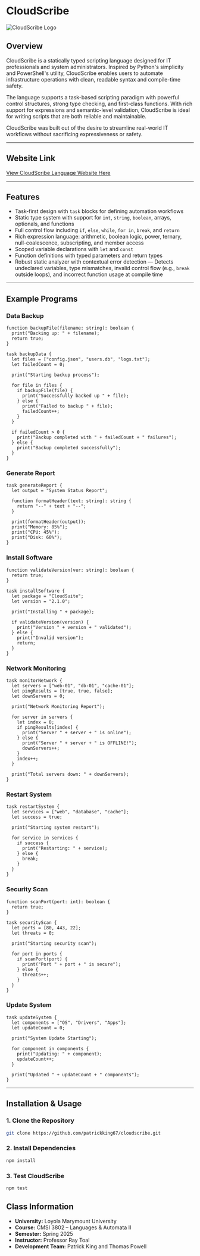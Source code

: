 # CloudScribe

![CloudScribe Logo](docs/logo.svg)

## Overview

CloudScribe is a statically typed scripting language designed for IT professionals and system administrators. Inspired by Python's simplicity and PowerShell's utility, CloudScribe enables users to automate infrastructure operations with clean, readable syntax and compile-time safety.

The language supports a task-based scripting paradigm with powerful control structures, strong type checking, and first-class functions. With rich support for expressions and semantic-level validation, CloudScribe is ideal for writing scripts that are both reliable and maintainable.

CloudScribe was built out of the desire to streamline real-world IT workflows without sacrificing expressiveness or safety.

---

## Website Link
[View CloudScribe Language Website Here](https://patrickking67.github.io/cloudscribe/)

---

## Features

- Task-first design with `task` blocks for defining automation workflows
- Static type system with support for `int`, `string`, `boolean`, arrays, optionals, and functions
- Full control flow including `if`, `else`, `while`, `for in`, `break`, and `return`
- Rich expression language: arithmetic, boolean logic, power, ternary, null-coalescence, subscripting, and member access
- Scoped variable declarations with `let` and `const`
- Function definitions with typed parameters and return types
- Robust static analyzer with contextual error detection
— Detects undeclared variables, type mismatches, invalid control flow (e.g., `break` outside loops), and incorrect function usage at compile time

---

## Example Programs

### Data Backup

```csc
function backupFile(filename: string): boolean {
  print("Backing up: " + filename);
  return true;
}

task backupData {
  let files = ["config.json", "users.db", "logs.txt"];
  let failedCount = 0;
  
  print("Starting backup process");
  
  for file in files {
    if backupFile(file) {
      print("Successfully backed up " + file);
    } else {
      print("Failed to backup " + file);
      failedCount++;
    }
  }
  
  if failedCount > 0 {
    print("Backup completed with " + failedCount + " failures");
  } else {
    print("Backup completed successfully");
  }
}
```

### Generate Report

```csc
task generateReport {
  let output = "System Status Report";

  function formatHeader(text: string): string {
    return "--" + text + "--";
  }

  print(formatHeader(output));
  print("Memory: 85%");
  print("CPU: 45%");
  print("Disk: 60%");
}
```

### **Install Software**

```csc
function validateVersion(ver: string): boolean {
  return true;
}

task installSoftware {
  let package = "CloudSuite";
  let version = "2.1.0";

  print("Installing " + package);

  if validateVersion(version) {
    print("Version " + version + " validated");
  } else {
    print("Invalid version");
    return;
  }
}
```

### **Network Monitoring**

```csc
task monitorNetwork {
  let servers = ["web-01", "db-01", "cache-01"];
  let pingResults = [true, true, false];
  let downServers = 0;
  
  print("Network Monitoring Report");
  
  for server in servers {
    let index = 0;
    if pingResults[index] {
      print("Server " + server + " is online");
    } else {
      print("Server " + server + " is OFFLINE!");
      downServers++;
    }
    index++;
  }
  
  print("Total servers down: " + downServers);
}
```

### **Restart System**

```csc
task restartSystem {
  let services = ["web", "database", "cache"];
  let success = true;

  print("Starting system restart");

  for service in services {
    if success {
      print("Restarting: " + service);
    } else {
      break;
    }
  }
}
```

### Security Scan

```csc
function scanPort(port: int): boolean {
  return true;
}

task securityScan {
  let ports = [80, 443, 22];
  let threats = 0;

  print("Starting security scan");

  for port in ports {
    if scanPort(port) {
      print("Port " + port + " is secure");
    } else {
      threats++;
    }
  }
}
```

### Update System
```csc
task updateSystem {
  let components = ["OS", "Drivers", "Apps"];
  let updateCount = 0;

  print("System Update Starting");

  for component in components {
    print("Updating: " + component);
    updateCount++;
  }

  print("Updated " + updateCount + " components");
}
```

---

## Installation & Usage

### **1. Clone the Repository**

```sh
git clone https://github.com/patrickking67/cloudscribe.git
```

### **2. Install Dependencies**

```sh
npm install
```

### **3. Test CloudScribe**

```sh
npm test
```

## Class Information

- **University:** Loyola Marymount University
- **Course:** CMSI 3802 – Languages & Automata II
- **Semester:** Spring 2025
- **Instructor:** Professor Ray Toal
- **Development Team:** Patrick King and Thomas Powell

